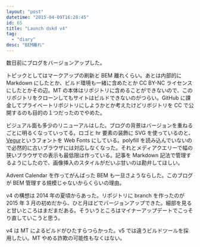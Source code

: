 ```yaml
---
layout: "post"
datetime: "2015-04-09T16:28:45"
id: 65
title: "Launch dskd v4"
tag:
  - "diary"
desc: "BEM離れ"
---
```


数日前にブログをバージョンアップした。

トピックとしてはマークアップの刷新と BEM 離れくらい。あとは内部的に Markdown にしたとか、ビルド環境も一緒に含めたとか CC BY-NC ライセンスにしたとかその辺。MT の本体はリポジトリに含めることができないので、このリポジトリをクローンしてもサイトはビルドできないのがつらい。GitHub に課金してプライベートリポジトリにしようかとか考えたけどリポジトリを CC で公開するのも目的の１つだったのでやめた。

ビジュアル面も多少のリニューアルはした。ブログの背景はバージョンを重ねるごとに明るくなっていってる。ロゴと hr 要素の装飾に SVG を使っているのと、[Vegur](http://dotcolon.net/font/vegur/)というフォントを Web Fonts にしている。polyfill を読み込んでいないので必然的に古いブラウザには対応しなくなった。それとメディアクエリーで幅の狭いブラウザでの表示も最低限は作っている。記事を Markdown 記法で管理するようにしたので、画像挿入のスタイルがだいぶ甘いのは勘弁してほしい。

Advent Calendar を作ってがんばった BEM も一旦さようならした。このブログが BEM 管理する規模じゃないからくらいの理由。

v4 の構想は 2014 年の夏頃からあった。リポジトリに branch を作ったのが 2015 年 3 月の初めだから、ひと月ほどでバージョンアップできた。細部を見ると甘いところはまだまだある。そういうところはマイナーアップデートでこっそり直していこうと思う。

v4 は MT によるビルドがひたすらつらかった。v5 では違うビルドツールを採用したい。MT やめる詐欺の可能性もなくはない。
